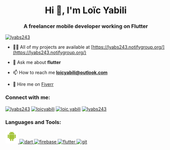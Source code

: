 <h1 align="center">Hi 👋, I'm Loïc Yabili</h1>
<h3 align="center">A freelancer mobile developer working on Flutter</h3>

<p align="left"> <a href="https://twitter.com/lyabs243" target="blank"><img src="https://img.shields.io/twitter/follow/lyabs243?logo=twitter&style=for-the-badge" alt="lyabs243" /></a> </p>

- 👨‍💻 All of my projects are available at [https://lyabs243.notifygroup.org/](https://lyabs243.notifygroup.org/)

- 💬 Ask me about **flutter**

- 📫 How to reach me **loicyabili@outlook.com**

- 🤝 Hire me on [Fiverr](https://www.fiverr.com/locyabili)

<h3 align="left">Connect with me:</h3>
<p align="left">
<a href="https://twitter.com/lyabs243" target="blank"><img align="center" src="https://raw.githubusercontent.com/rahuldkjain/github-profile-readme-generator/master/src/images/icons/Social/twitter.svg" alt="lyabs243" height="30" width="40" /></a>
<a href="https://linkedin.com/in/loicyabili" target="blank"><img align="center" src="https://raw.githubusercontent.com/rahuldkjain/github-profile-readme-generator/master/src/images/icons/Social/linked-in-alt.svg" alt="loicyabili" height="30" width="40" /></a>
<a href="https://fb.com/loic.yabili" target="blank"><img align="center" src="https://raw.githubusercontent.com/rahuldkjain/github-profile-readme-generator/master/src/images/icons/Social/facebook.svg" alt="loic.yabili" height="30" width="40" /></a>
<a href="https://instagram.com/lyabs243" target="blank"><img align="center" src="https://raw.githubusercontent.com/rahuldkjain/github-profile-readme-generator/master/src/images/icons/Social/instagram.svg" alt="lyabs243" height="30" width="40" /></a>
</p>

<h3 align="left">Languages and Tools:</h3>
<p align="left"> <a href="https://developer.android.com" target="_blank"> <img src="https://raw.githubusercontent.com/devicons/devicon/master/icons/android/android-original-wordmark.svg" alt="android" width="40" height="40"/> </a> <a href="https://dart.dev" target="_blank"> <img src="https://www.vectorlogo.zone/logos/dartlang/dartlang-icon.svg" alt="dart" width="40" height="40"/> </a> <a href="https://firebase.google.com/" target="_blank"> <img src="https://www.vectorlogo.zone/logos/firebase/firebase-icon.svg" alt="firebase" width="40" height="40"/> </a> <a href="https://flutter.dev" target="_blank"> <img src="https://www.vectorlogo.zone/logos/flutterio/flutterio-icon.svg" alt="flutter" width="40" height="40"/> </a> <a href="https://git-scm.com/" target="_blank"> <img src="https://www.vectorlogo.zone/logos/git-scm/git-scm-icon.svg" alt="git" width="40" height="40"/> </a> </p>

